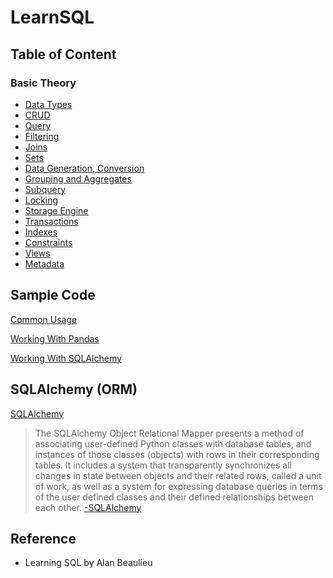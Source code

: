 # LearnSQL

## Table of Content

### Basic Theory

- [Data Types](./Notes/DataTypes.md)
- [CRUD](./Notes/CRUD.md)
- [Query](./Notes/Query.md)
- [Filtering](./Notes/Filtering.md)
- [Joins](./Notes/Joins.md)
- [Sets](./Notes/Sets.md)
- [Data Generation, Conversion](./Notes/DataGenerationConversion.md)
- [Grouping and Aggregates](./Notes/GroupingAggregation.md)
- [Subquery](./Notes/Subquery.md)
- [Locking](./Notes/Locking.md)
- [Storage Engine](./Notes/StorageEngine.md)
- [Transactions](./Notes/Transactions.md)
- [Indexes](Notes/Indexes.md)
- [Constraints](./Notes/Constraints.md)
- [Views](./Notes/Views.md)
- [Metadata](./Notes/Metadata.md)

## Sample Code

[Common Usage](./Notes/common-usage.md)

[Working With Pandas](./Notes/pandas.ipynb)

[Working With SQLAlchemy](./Notes/sqlalchemy.ipynb)

## SQLAlchemy (ORM)

[SQLAlchemy](https://www.sqlalchemy.org/)

> The SQLAlchemy Object Relational Mapper presents a method of associating user-defined Python classes with database tables, and instances of those classes (objects) with rows in their corresponding tables.
> It includes a system that transparently synchronizes all changes in state between objects and their related rows, called a unit of work, as well as a system for expressing database queries in terms of the user defined classes and their defined relationships between each other. [-SQLAlchemy](https://docs.sqlalchemy.org/en/13/orm/tutorial.html)

## Reference

- Learning SQL by Alan Beaulieu
